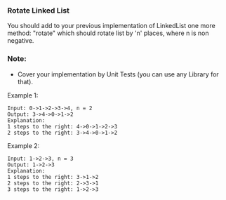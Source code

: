 ### Rotate Linked List

You should add to your previous implementation of LinkedList one more method: "rotate" which should rotate list by 'n' places, where n is non negative.

### Note:
- Cover your implementation by Unit Tests (you can use any Library for that).

Example 1:
```
Input: 0->1->2->3->4, n = 2
Output: 3->4->0->1->2
Explanation:
1 steps to the right: 4->0->1->2->3
2 steps to the right: 3->4->0->1->2
``` 

Example 2:
```
Input: 1->2->3, n = 3
Output: 1->2->3
Explanation:
1 steps to the right: 3->1->2
2 steps to the right: 2->3->1
3 steps to the right: 1->2->3
```
